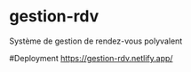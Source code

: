 # gestion-rdv
Système de gestion de rendez-vous polyvalent

#Deployment
https://gestion-rdv.netlify.app/
